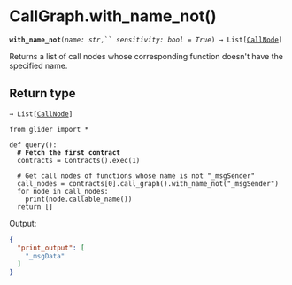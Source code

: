 # CallGraph.with\_name\_not()

**`with_name_not`**`(`_`name: str`_`,`` `_`sensitivity: bool = True`_`) → List[`[`CallNode`](../callnode/)`]`

Returns a list of call nodes whose corresponding function doesn't have the specified name.

## Return type

`→ List[`[`CallNode`](../callnode/)`]`

<pre class="language-python"><code class="lang-python">from glider import *

def query():
<strong>  # Fetch the first contract
</strong>  contracts = Contracts().exec(1)
  
  # Get call nodes of functions whose name is not "_msgSender"
  call_nodes = contracts[0].call_graph().with_name_not("_msgSender")
  for node in call_nodes:
    print(node.callable_name())
  return []
</code></pre>

Output:

```json
{
  "print_output": [
    "_msgData"
  ]
}
```
